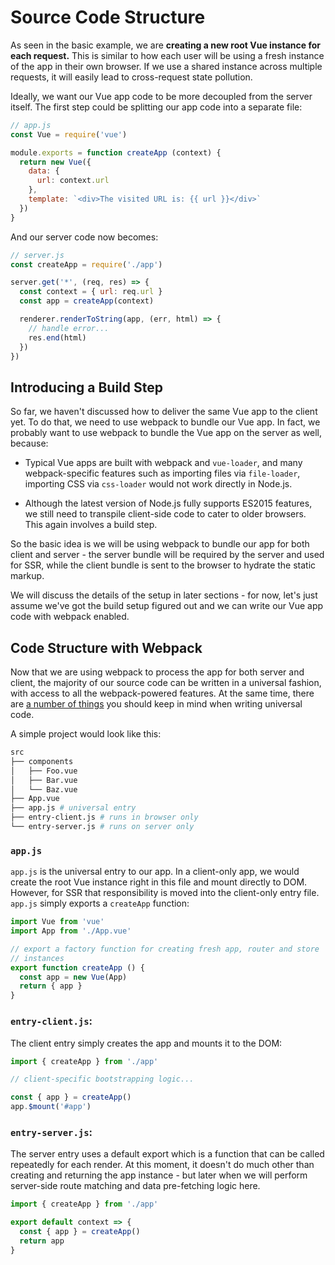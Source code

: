# Source Code Structure

As seen in the basic example, we are **creating a new root Vue instance for each request.** This is similar to how each user will be using a fresh instance of the app in their own browser. If we use a shared instance across multiple requests, it will easily lead to cross-request state pollution.

Ideally, we want our Vue app code to be more decoupled from the server itself. The first step could be splitting our app code into a separate file:

``` js
// app.js
const Vue = require('vue')

module.exports = function createApp (context) {
  return new Vue({
    data: {
      url: context.url
    },
    template: `<div>The visited URL is: {{ url }}</div>`
  })
}
```

And our server code now becomes:

``` js
// server.js
const createApp = require('./app')

server.get('*', (req, res) => {
  const context = { url: req.url }
  const app = createApp(context)

  renderer.renderToString(app, (err, html) => {
    // handle error...
    res.end(html)
  })
})
```

## Introducing a Build Step

So far, we haven't discussed how to deliver the same Vue app to the client yet. To do that, we need to use webpack to bundle our Vue app. In fact, we probably want to use webpack to bundle the Vue app on the server as well, because:

- Typical Vue apps are built with webpack and `vue-loader`, and many webpack-specific features such as importing files via `file-loader`, importing CSS via `css-loader` would not work directly in Node.js.

- Although the latest version of Node.js fully supports ES2015 features, we still need to transpile client-side code to cater to older browsers. This again involves a build step.

So the basic idea is we will be using webpack to bundle our app for both client and server - the server bundle will be required by the server and used for SSR, while the client bundle is sent to the browser to hydrate the static markup.

We will discuss the details of the setup in later sections - for now, let's just assume we've got the build setup figured out and we can write our Vue app code with webpack enabled.

## Code Structure with Webpack

Now that we are using webpack to process the app for both server and client, the majority of our source code can be written in a universal fashion, with access to all the webpack-powered features. At the same time, there are [a number of things](./universal.md) you should keep in mind when writing universal code.

A simple project would look like this:

``` bash
src
├── components
│   ├── Foo.vue
│   ├── Bar.vue
│   └── Baz.vue
├── App.vue
├── app.js # universal entry
├── entry-client.js # runs in browser only
└── entry-server.js # runs on server only
```

### `app.js`

`app.js` is the universal entry to our app. In a client-only app, we would create the root Vue instance right in this file and mount directly to DOM. However, for SSR that responsibility is moved into the client-only entry file. `app.js` simply exports a `createApp` function:

``` js
import Vue from 'vue'
import App from './App.vue'

// export a factory function for creating fresh app, router and store
// instances
export function createApp () {
  const app = new Vue(App)
  return { app }
}
```

### `entry-client.js`:

The client entry simply creates the app and mounts it to the DOM:

``` js
import { createApp } from './app'

// client-specific bootstrapping logic...

const { app } = createApp()
app.$mount('#app')
```

### `entry-server.js`:

The server entry uses a default export which is a function that can be called repeatedly for each render. At this moment, it doesn't do much other than creating and returning the app instance - but later when we will perform server-side route matching and data pre-fetching logic here.

``` js
import { createApp } from './app'

export default context => {
  const { app } = createApp()
  return app
}
```
